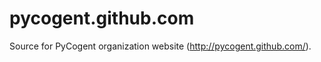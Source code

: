 pycogent.github.com
===================

Source for PyCogent organization website (http://pycogent.github.com/).